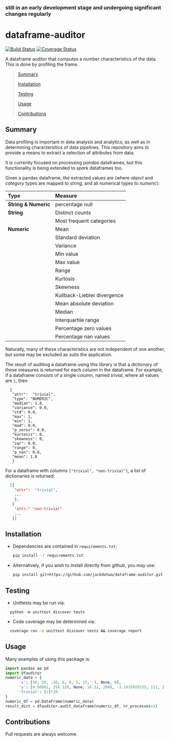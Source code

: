 ### still in an early development stage and undergoing significant changes regularly

# dataframe-auditor

[![Build Status](https://travis-ci.org/jackdotwa/dataframe-auditor.svg?branch=master)](https://travis-ci.org/jackdotwa/dataframe-auditor)
[![Coverage Status](https://coveralls.io/repos/github/jackdotwa/dataframe-auditor/badge.svg?branch=master)](https://coveralls.io/github/jackdotwa/dataframe-auditor?branch=master)

A dataframe auditor that computes a number characteristics of the data. This is done by profiling the frame.



> [Summary](#summary)
> 
> [Installation](#installation)
>
> [Testing](#testing)
>
> [Usage](#usage)
> 
> [Contributions](#contributions)

## Summary

  Data profiling is important in data analysis and analytics, as well as in determining characteristics of data pipelines.
  This repository aims to provide a means to extract a selection of attributes from data.
  
  It is currently focused on processing _pandas_ dataframes, but this functionality is being 
  extended to _spark_ dataframes too.
  
  Given a pandas dataframe, the extracted values are (where _object_ and _category_ types are mapped to 
  _string_, and all numerical types to _numeric_):
  
  |Type | Measure |   
  |:---|:---|
  |**String & Numeric** | percentage null |
  |**String** | Distinct counts |
  | | Most frequent categories |
  |**Numeric** | Mean | 
  | | Standard deviation |
  | | Variance |
  | | Min value| 
  | | Max value|
  | | Range |
  | | Kurtosis |
  | | Skewness |
  | | Kullback-Liebler divergence |
  | | Mean absolute deviation |
  | | Median |
  | | Interquartile range |
  | | Percentage zero values |
  | | Percentage nan values |
     

  Naturally, many of these characteristics are not independent of one another, but some may be excluded as suits the application.
  
  The result of auditing a dataframe using this library is that a dictionary of these measures is returned for each column in the dataframe. 
  For example, if a dataframe consists of a single column, named _trivial_, where all values are `1`, then
  
  ```
    {
     "attr":  "trivial",
     "type": "NUMERIC",
     "median": 1.0,
     "variance": 0.0,
     "std": 0.0,
     "max": 1,
     "min": 1,
     "mad": 0.0,
     "p_zeros": 0.0,
     "kurtosis": 0,
     "skewness": 0,
     "iqr": 0.0,
     "range": 0,
     "p_nan": 0.0,
     "mean": 1.0
     }
  ```
  
  For a dataframe with columns `["trivial", "non-trivial"]`, a list of dictionaries is returned:
  ```json
    [{
      "attr":  "trivial",
      ...
      },
     {
      "attr:" "non-trivial"
      ...
     }]
```
    
  
## Installation

  * Dependencies are contained in `requirements.txt`:
      
    ```bash
    pip install -r requirements.txt
    ```
    
  * Alternatively, if you wish to install directly from github, you may use:
  
    ```bash
    pip install git+https://github.com/jackdotwa/dataframe-auditor.git
    ```
 
    
## Testing

  * Unittests may be run via:
   
  ```
    python -m unittest discover tests
  ```
  * Code coverage may be determined via:
  
  ```bash
    coverage run -m unittest discover tests && coverage report 
  ```
  

## Usage

  Many examples of using this package is:
  
  ```python
  import pandas as pd
  import dfauditor
  numeric_data = {
        'x': [50, 50, -10, 0, 0, 5, 15, -3, None, 0],
        'y': [0.00001, 256.128, None, 16.32, 2048, -3.1415926535, 111, 2.4, 4.8, 0.0],
        'trivial': [1]*10
  }
  numeric_df = pd.DataFrame(numeric_data)
  result_dict = dfauditor.audit_dataframe(numeric_df, nr_processes=3)
  ``` 
 
## Contributions
Pull requests are always welcome.
